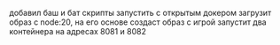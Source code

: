 добавил баш и бат скрипты
запустить с открытым докером
загрузит образ с node:20, на его основе создаст образ с игрой
запустит два контейнера на адресах 8081 и 8082
